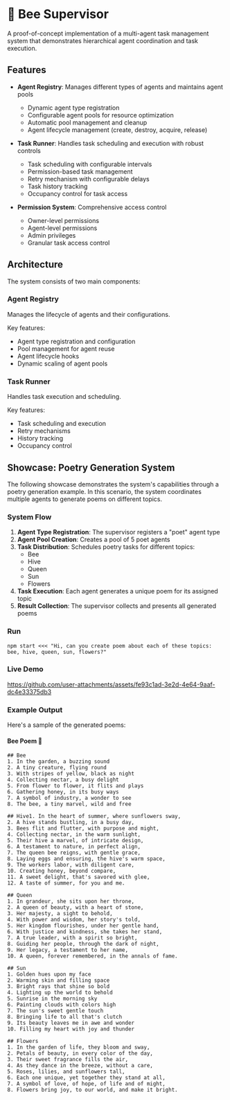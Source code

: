 # 🐝 Bee Supervisor

A proof-of-concept implementation of a multi-agent task management system that demonstrates hierarchical agent coordination and task execution.

## Features

- **Agent Registry**: Manages different types of agents and maintains agent pools

  - Dynamic agent type registration
  - Configurable agent pools for resource optimization
  - Automatic pool management and cleanup
  - Agent lifecycle management (create, destroy, acquire, release)

- **Task Runner**: Handles task scheduling and execution with robust controls

  - Task scheduling with configurable intervals
  - Permission-based task management
  - Retry mechanism with configurable delays
  - Task history tracking
  - Occupancy control for task access

- **Permission System**: Comprehensive access control
  - Owner-level permissions
  - Agent-level permissions
  - Admin privileges
  - Granular task access control

## Architecture

The system consists of two main components:

### Agent Registry

Manages the lifecycle of agents and their configurations.

Key features:

- Agent type registration and configuration
- Pool management for agent reuse
- Agent lifecycle hooks
- Dynamic scaling of agent pools

### Task Runner

Handles task execution and scheduling.

Key features:

- Task scheduling and execution
- Retry mechanisms
- History tracking
- Occupancy control

## Showcase: Poetry Generation System

The following showcase demonstrates the system's capabilities through a poetry generation example. In this scenario, the system coordinates multiple agents to generate poems on different topics.

### System Flow

1. **Agent Type Registration**: The supervisor registers a "poet" agent type
2. **Agent Pool Creation**: Creates a pool of 5 poet agents
3. **Task Distribution**: Schedules poetry tasks for different topics:
   - Bee
   - Hive
   - Queen
   - Sun
   - Flowers
4. **Task Execution**: Each agent generates a unique poem for its assigned topic
5. **Result Collection**: The supervisor collects and presents all generated poems

### Run

`npm start <<< "Hi, can you create poem about each of these topics: bee, hive, queen, sun, flowers?"`

### Live Demo

https://github.com/user-attachments/assets/fe93c1ad-3e2d-4e64-9aaf-dc4e33375db3

### Example Output

Here's a sample of the generated poems:

#### Bee Poem 📝

```
## Bee
1. In the garden, a buzzing sound
2. A tiny creature, flying round
3. With stripes of yellow, black as night
4. Collecting nectar, a busy delight
5. From flower to flower, it flits and plays
6. Gathering honey, in its busy ways
7. A symbol of industry, a wonder to see
8. The bee, a tiny marvel, wild and free

## Hive1. In the heart of summer, where sunflowers sway,
2. A hive stands bustling, in a busy day,
3. Bees flit and flutter, with purpose and might,
4. Collecting nectar, in the warm sunlight,
5. Their hive a marvel, of intricate design,
6. A testament to nature, in perfect align,
7. The queen bee reigns, with gentle grace,
8. Laying eggs and ensuring, the hive's warm space,
9. The workers labor, with diligent care,
10. Creating honey, beyond compare,
11. A sweet delight, that's savored with glee,
12. A taste of summer, for you and me.

## Queen
1. In grandeur, she sits upon her throne,
2. A queen of beauty, with a heart of stone,
3. Her majesty, a sight to behold,
4. With power and wisdom, her story's told,
5. Her kingdom flourishes, under her gentle hand,
6. With justice and kindness, she takes her stand,
7. A true leader, with a spirit so bright,
8. Guiding her people, through the dark of night,
9. Her legacy, a testament to her name,
10. A queen, forever remembered, in the annals of fame.

## Sun
1. Golden hues upon my face
2. Warming skin and filling space
3. Bright rays that shine so bold
4. Lighting up the world to behold
5. Sunrise in the morning sky
6. Painting clouds with colors high
7. The sun's sweet gentle touch
8. Bringing life to all that's clutch
9. Its beauty leaves me in awe and wonder
10. Filling my heart with joy and thunder

## Flowers
1. In the garden of life, they bloom and sway,
2. Petals of beauty, in every color of the day,
3. Their sweet fragrance fills the air,
4. As they dance in the breeze, without a care,
5. Roses, lilies, and sunflowers tall,
6. Each one unique, yet together they stand at all,
7. A symbol of love, of hope, of life and of might,
8. Flowers bring joy, to our world, and make it bright.
```
